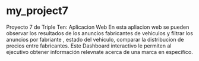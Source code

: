 # my_project7

Proyecto 7 de Triple Ten: Aplicacion Web
En esta apliacion web se pueden observar los resultados de los anuncios fabricantes de vehiculos y filtrar los anuncios por fabriante , estado del vehiculo, comparar la distribucion de precios entre fabricantes.
Este Dashboard interactivo le permiten al ejecutivo obtener información relevnate acerca de una marca en especifico.
